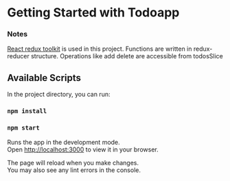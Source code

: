 # Getting Started with Todoapp


### Notes
<a href="https://redux-toolkit.js.org/">React redux toolkit</a> is used in this project. 
Functions are written in redux-reducer structure. Operations like add delete are accessible from todosSlice

## Available Scripts

In the project directory, you can run:

### `npm install`
### `npm start`
Runs the app in the development mode.\
Open [http://localhost:3000](http://localhost:3000) to view it in your browser.

The page will reload when you make changes.\
You may also see any lint errors in the console.
